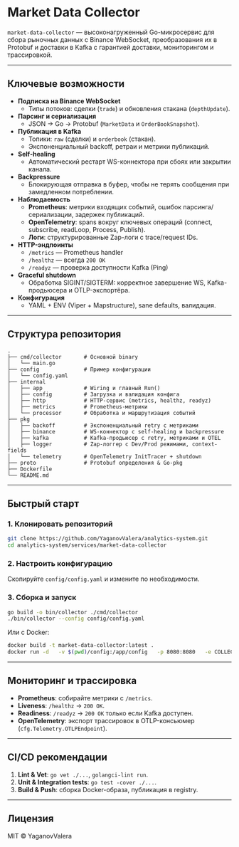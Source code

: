 # Market Data Collector

`market-data-collector` — высоконагруженный Go-микросервис для сбора рыночных данных с Binance WebSocket, преобразования их в Protobuf и доставки в Kafka с гарантией доставки, мониторингом и трассировкой.

---

## Ключевые возможности

- **Подписка на Binance WebSocket**  
  - Типы потоков: сделки (`trade`) и обновления стакана (`depthUpdate`).
- **Парсинг и сериализация**  
  - JSON → Go → Protobuf (`MarketData` и `OrderBookSnapshot`).
- **Публикация в Kafka**  
  - Топики: `raw` (сделки) и `orderbook` (стакан).  
  - Экспоненциальный backoff, ретраи и метрики публикаций.
- **Self-healing**  
  - Автоматический рестарт WS-коннектора при сбоях или закрытии канала.
- **Backpressure**  
  - Блокирующая отправка в буфер, чтобы не терять сообщения при замедленном потреблении.
- **Наблюдаемость**  
  - **Prometheus**: метрики входящих событий, ошибок парсинга/сериализации, задержек публикаций.  
  - **OpenTelemetry**: spans вокруг ключевых операций (connect, subscribe, readLoop, Process, Publish).  
  - **Логи**: структурированные Zap-логи с trace/request IDs.
- **HTTP-эндпоинты**  
  - `/metrics` — Prometheus handler  
  - `/healthz` — всегда `200 OK`  
  - `/readyz` — проверка доступности Kafka (Ping)
- **Graceful shutdown**  
  - Обработка SIGINT/SIGTERM: корректное завершение WS, Kafka-продьюсера и OTLP-экспортёра.
- **Конфигурация**  
  - YAML + ENV (Viper + Mapstructure), sane defaults, валидация.

---

## Структура репозитория

```
.
├── cmd/collector       # Основной binary
│   └── main.go
├── config              # Пример конфигурации
│   └── config.yaml
├── internal
│   ├── app             # Wiring и главный Run()
│   ├── config          # Загрузка и валидация конфига
│   ├── http            # HTTP-сервис (metrics, healthz, readyz)
│   ├── metrics         # Prometheus-метрики
│   └── processor       # Обработка и маршрутизация событий
├── pkg
│   ├── backoff         # Экспоненциальный retry с метриками
│   ├── binance         # WS-коннектор с self-healing и backpressure
│   ├── kafka           # Kafka-продьюсер с retry, метриками и OTEL
│   ├── logger          # Zap-логгер с Dev/Prod режимами, context-fields
│   └── telemetry       # OpenTelemetry InitTracer + shutdown
├── proto               # Protobuf определения & Go-pkg
├── Dockerfile
└── README.md
```

---

## Быстрый старт

### 1. Клонировать репозиторий

```bash
git clone https://github.com/YaganovValera/analytics-system.git
cd analytics-system/services/market-data-collector
```

### 2. Настроить конфигурацию

Скопируйте `config/config.yaml` и измените по необходимости.

### 3. Сборка и запуск

```bash
go build -o bin/collector ./cmd/collector
./bin/collector --config config/config.yaml
```

Или с Docker:

```bash
docker build -t market-data-collector:latest .
docker run -d   -v $(pwd)/config:/app/config   -p 8080:8080   -e COLLECTOR_KAFKA_BROKERS="kafka:9092"   market-data-collector:latest
```

---

## Мониторинг и трассировка

- **Prometheus**: собирайте метрики с `/metrics`.  
- **Liveness**: `/healthz` → `200 OK`.  
- **Readiness**: `/readyz` → `200 OK` только если Kafka доступен.  
- **OpenTelemetry**: экспорт трассировок в OTLP-консьюмер (`cfg.Telemetry.OTLPEndpoint`).

---

## CI/CD рекомендации

1. **Lint & Vet**: `go vet ./...`, `golangci-lint run`.  
2. **Unit & Integration tests**: `go test -cover ./...`.  
3. **Build & Push**: сборка Docker-образа, публикация в registry.

---

## Лицензия

MIT © YaganovValera
